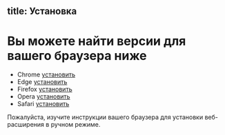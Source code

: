 title: Установка
---

# Вы можете найти версии для вашего браузера ниже

* Chrome [установить](https://chrome.google.com/webstore/detail/mtw/neopaklikggjkdflfmfebibdpcebomfh)
* Edge [установить](https://microsoftedge.microsoft.com/addons/detail/oooiblbdpdlecigodndinbpfopomaegl)
* Firefox [установить](https://github.com/pertinaxwallet/web-extension/releases)
* Opera [установить](https://github.com/pertinaxwallet/web-extension/releases)
* Safari [установить](https://github.com/pertinaxwallet/web-extension/releases)

Пожалуйста, изучите инструкции вашего браузера для установки веб-расширения в ручном режиме.
